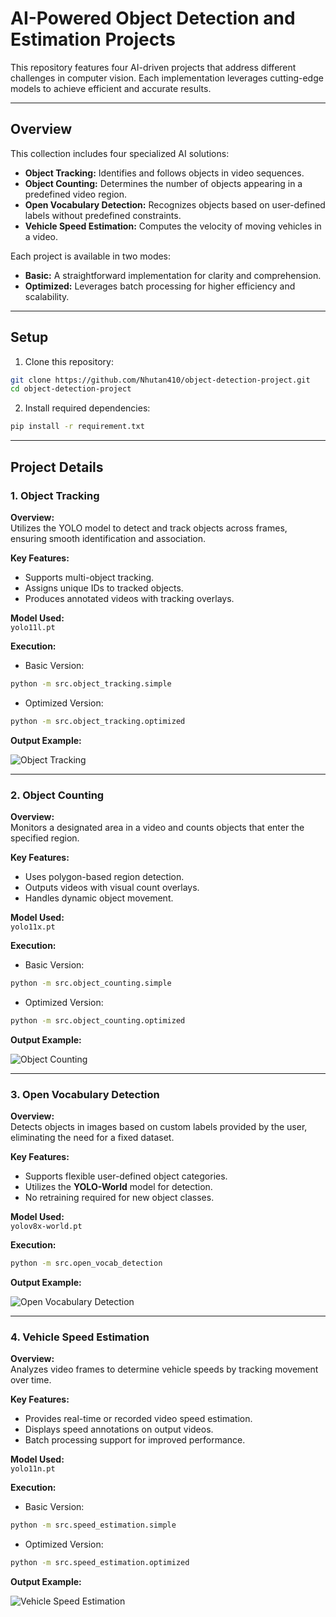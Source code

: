 # AI-Powered Object Detection and Estimation Projects

This repository features four AI-driven projects that address different challenges in computer vision. Each implementation leverages cutting-edge models to achieve efficient and accurate results.

---

## Overview

This collection includes four specialized AI solutions:
- **Object Tracking:** Identifies and follows objects in video sequences.
- **Object Counting:** Determines the number of objects appearing in a predefined video region.
- **Open Vocabulary Detection:** Recognizes objects based on user-defined labels without predefined constraints.
- **Vehicle Speed Estimation:** Computes the velocity of moving vehicles in a video.

Each project is available in two modes:
- **Basic:** A straightforward implementation for clarity and comprehension.
- **Optimized:** Leverages batch processing for higher efficiency and scalability.

---

## Setup

1. Clone this repository:
```bash
git clone https://github.com/Nhutan410/object-detection-project.git
cd object-detection-project
```
2. Install required dependencies:
```bash
pip install -r requirement.txt
```

---

## Project Details

### 1. Object Tracking

**Overview:**  
Utilizes the YOLO model to detect and track objects across frames, ensuring smooth identification and association.

**Key Features:**
- Supports multi-object tracking.
- Assigns unique IDs to tracked objects.
- Produces annotated videos with tracking overlays.

**Model Used:**  
`yolo11l.pt`

**Execution:**

- Basic Version:
```bash
python -m src.object_tracking.simple
```

- Optimized Version:
```bash
python -m src.object_tracking.optimized
```

**Output Example:**

![Object Tracking](output/vietnam_tracked.jpg)

---

### 2. Object Counting

**Overview:**  
Monitors a designated area in a video and counts objects that enter the specified region.

**Key Features:**
- Uses polygon-based region detection.
- Outputs videos with visual count overlays.
- Handles dynamic object movement.

**Model Used:**  
`yolo11x.pt`

**Execution:**

- Basic Version:
```bash
python -m src.object_counting.simple
```

- Optimized Version:
```bash
python -m src.object_counting.optimized
```

**Output Example:**

![Object Counting](output/highway_counted.jpg)

---

### 3. Open Vocabulary Detection

**Overview:**  
Detects objects in images based on custom labels provided by the user, eliminating the need for a fixed dataset.

**Key Features:**
- Supports flexible user-defined object categories.
- Utilizes the **YOLO-World** model for detection.
- No retraining required for new object classes.

**Model Used:**  
`yolov8x-world.pt`

**Execution:**
```bash
python -m src.open_vocab_detection
```

**Output Example:**

![Open Vocabulary Detection](output/vietnam_3_ovd.jpg)

---

### 4. Vehicle Speed Estimation

**Overview:**  
Analyzes video frames to determine vehicle speeds by tracking movement over time.

**Key Features:**
- Provides real-time or recorded video speed estimation.
- Displays speed annotations on output videos.
- Batch processing support for improved performance.

**Model Used:**  
`yolo11n.pt`

**Execution:**

- Basic Version:
```bash
python -m src.speed_estimation.simple
```

- Optimized Version:
```bash
python -m src.speed_estimation.optimized
```

**Output Example:**

![Vehicle Speed Estimation](output/thai_speedest.jpg)
